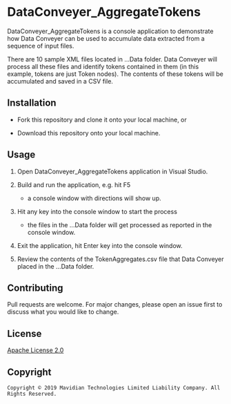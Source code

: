 # DataConveyer_AggregateTokens

DataConveyer_AggregateTokens is a console application to demonstrate how Data Conveyer can be
used to accumulate data extracted from a sequence of input files.

There are 10 sample XML files located in ...Data folder. Data Conveyer will process all these
files and identify tokens contained in them (in this example, tokens are just Token nodes). The
 contents of these tokens will be accumulated and saved in a CSV file. 

## Installation

* Fork this repository and clone it onto your local machine, or

* Download this repository onto your local machine.

## Usage

1. Open DataConveyer_AggregateTokens application in Visual Studio.

2. Build and run the application, e.g. hit F5

    - a console window with directions will show up.

3. Hit any key into the console window to start the process

    - the files in the ...Data folder will get processed as reported in the console window.

4. Exit the application, hit Enter key into the console window.

5. Review the contents of the TokenAggregates.csv file that Data Conveyer placed in the ...Data folder.

## Contributing

Pull requests are welcome. For major changes, please open an issue first to discuss what you would like to change.

## License

[Apache License 2.0](https://choosealicense.com/licenses/apache-2.0/)

## Copyright

```
Copyright © 2019 Mavidian Technologies Limited Liability Company. All Rights Reserved.
```
